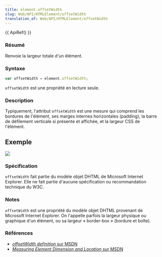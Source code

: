 ```yaml
---
title: element.offsetWidth
slug: Web/API/HTMLElement/offsetWidth
translation_of: Web/API/HTMLElement/offsetWidth
---
```

{{ ApiRef() }}

### Résumé

Renvoie la largeur totale d'un élément.

### Syntaxe

```js
var offsetWidth = element.offsetWidth;
```

`offsetWidth` est une propriété en lecture seule.

### Description

Typiquement, l'attribut `offsetWidth` est une mesure qui comprend les bordures de l'élément, ses marges internes horizontales (padding), la barre de défilement verticale si présente et affichée, et la largeur CSS de l'élément.

## Exemple

![](dimensions-offset.png)

### Spécification

`offsetWidth` fait partie du modèle objet DHTML de Microsoft Internet Explorer. Elle ne fait partie d'aucune spécification ou recommandation technique du W3C.

### Notes

`offsetWidth` est une propriété du modèle objet DHTML provenant de Microsoft Internet Explorer. On l'appelle parfois la largeur physique ou graphique d'un élément, ou sa largeur «&nbsp;border-box&nbsp;» (bordure et boîte).

### Références

- [_offsetWidth definition_ sur MSDN](http://msdn.microsoft.com/workshop/author/dhtml/reference/properties/offsetwidth.asp?frame=true)
- [_Measuring Element Dimension and Location_ sur MSDN](http://msdn.microsoft.com/workshop/author/om/measuring.asp)

